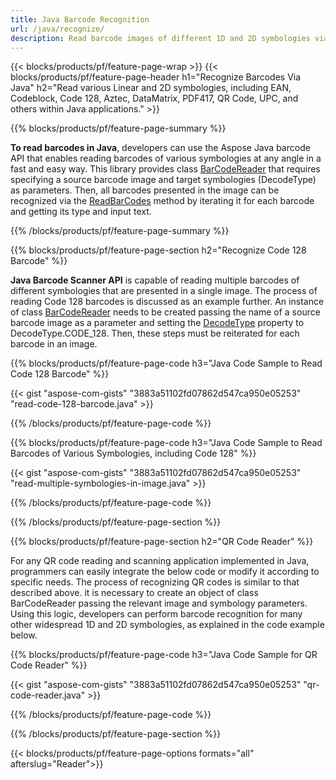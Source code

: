 ```yaml
---
title: Java Barcode Recognition
url: /java/recognize/
description: Read barcode images of different 1D and 2D symbologies via Java library
---
```


{{< blocks/products/pf/feature-page-wrap >}}
{{< blocks/products/pf/feature-page-header h1="Recognize Barcodes Via Java" h2="Read various Linear and 2D symbologies, including  EAN, Codeblock, Code 128, Aztec, DataMatrix, PDF417, QR Code, UPC, and others within Java applications." >}}

{{% blocks/products/pf/feature-page-summary %}}

**To read barcodes in Java**, developers can use the Aspose Java barcode API that enables reading barcodes of various symbologies at any angle in a fast and easy way. This library provides class [BarCodeReader](https://apireference.aspose.com/barcode/java/com.aspose.barcode.barcoderecognition/BarCodeReader) that requires specifying a source barcode image and target symbologies (DecodeType) as parameters. Then, all barcodes presented in the image can be recognized via the [ReadBarCodes](https://apireference.aspose.com/barcode/java/com.aspose.barcode.barcoderecognition/BarCodeReader#readBarCodes--) method by iterating it for each barcode and getting its type and input text. 

{{% /blocks/products/pf/feature-page-summary  %}}

{{% blocks/products/pf/feature-page-section  h2="Recognize Code 128 Barcode" %}}

**Java Barcode Scanner API** is capable of reading multiple barcodes of different symbologies that are presented in a single image. The process of reading Code 128 barcodes is discussed as an example further. An instance of class [BarCodeReader](https://apireference.aspose.com/barcode/java/com.aspose.barcode.barcoderecognition/BarCodeReader) needs to be created passing the name of a source barcode image as a parameter and setting the [DecodeType](https://apireference.aspose.com/barcode/java/com.aspose.barcode.barcoderecognition/DecodeType) property to DecodeType.CODE_128. Then, these steps must be reiterated for each barcode in an image. 

{{% blocks/products/pf/feature-page-code h3="Java Code Sample to Read Code 128 Barcode" %}}

{{< gist "aspose-com-gists" "3883a51102fd07862d547ca950e05253" "read-code-128-barcode.java" >}}

{{% /blocks/products/pf/feature-page-code  %}}

{{% blocks/products/pf/feature-page-code h3="Java Code Sample to Read Barcodes of Various Symbologies, including Code 128" %}}

{{< gist "aspose-com-gists" "3883a51102fd07862d547ca950e05253" "read-multiple-symbologies-in-image.java" >}}

{{% /blocks/products/pf/feature-page-code  %}}

{{% /blocks/products/pf/feature-page-section %}}

{{% blocks/products/pf/feature-page-section  h2="QR Code Reader" %}}

For any QR code reading and scanning application implemented in Java, programmers can easily integrate the below code or modify it according to specific needs. The process of recognizing QR codes is similar to that described above. it is necessary to create an object of class BarCodeReader passing the relevant image and symbology parameters. Using this logic, developers can perform barcode recognition for many other widespread 1D and 2D symbologies, as explained in the code example below. 

{{% blocks/products/pf/feature-page-code h3="Java Code Sample for QR Code Reader" %}}

{{< gist "aspose-com-gists" "3883a51102fd07862d547ca950e05253" "qr-code-reader.java" >}}

{{% /blocks/products/pf/feature-page-code  %}}

{{% /blocks/products/pf/feature-page-section %}}

{{< blocks/products/pf/feature-page-options formats="all" afterslug="Reader">}}